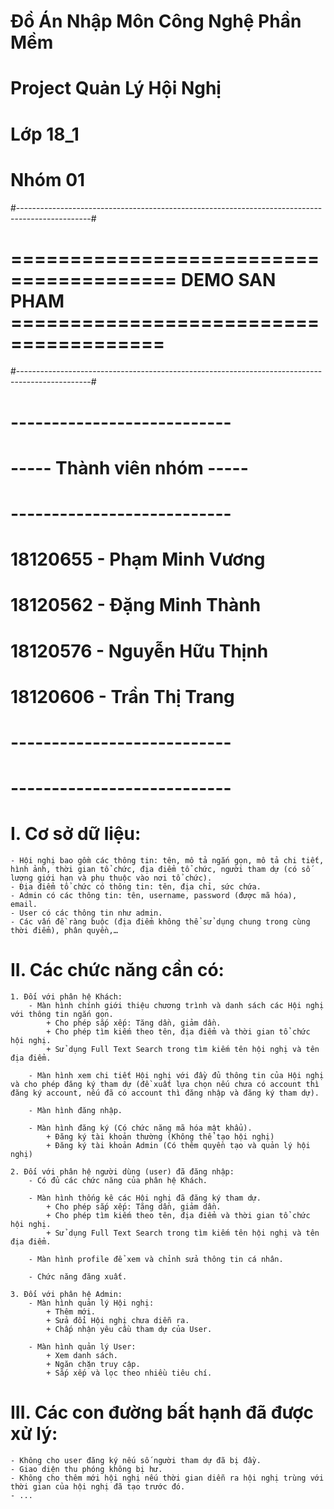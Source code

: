 # Đồ Án Nhập Môn Công Nghệ Phần Mềm
# Project Quản Lý Hội Nghị
# Lớp 18_1
# Nhóm 01

#------------------------------------------------------------------------------------------------#
# ======================================== DEMO SAN PHAM ======================================= #
#------------------------------------------------------------------------------------------------#

# --------------------------- #
# ----- Thành viên nhóm ----- #
# --------------------------- #
# 18120655 - Phạm Minh Vương  #
# 18120562 - Đặng Minh Thành  #
# 18120576 - Nguyễn Hữu Thịnh #
# 18120606 - Trần Thị Trang   #
# --------------------------- #
# --------------------------- #

# I. Cơ sở dữ liệu:
    - Hội nghị bao gồm các thông tin: tên, mô tả ngắn gọn, mô tả chi tiết, hình ảnh, thời gian tổ chức, địa điểm tổ chức, người tham dự (có số lượng giới hạn và phụ thuộc vào nơi tổ chức).
    - Địa điểm tổ chức có thông tin: tên, địa chỉ, sức chứa.
    - Admin có các thông tin: tên, username, password (được mã hóa), email.
    - User có các thông tin như admin.
    - Các vấn đề ràng buộc (địa điểm không thể sử dụng chung trong cùng thời điểm), phân quyền,…

# II. Các chức năng cần có:
    1. Đối với phân hệ Khách:
        - Màn hình chính giới thiệu chương trình và danh sách các Hội nghị với thông tin ngắn gọn.
            + Cho phép sắp xếp: Tăng dần, giảm dần.
            + Cho phép tìm kiếm theo tên, địa điểm và thời gian tổ chức hội nghị.
            + Sử dụng Full Text Search trong tìm kiếm tên hội nghị và tên địa điểm.
            
        - Màn hình xem chi tiết Hội nghị với đầy đủ thông tin của Hội nghị và cho phép đăng ký tham dự (đề xuất lựa chọn nếu chưa có account thì đăng ký account, nếu đã có account thì đăng nhập và đăng ký tham dự).
        
        - Màn hình đăng nhập.
        
        - Màn hình đăng ký (Có chức năng mã hóa mật khẩu).
            + Đăng ký tài khoản thường (Không thể tạo hội nghị)
            + Đăng ký tài khoản Admin (Có thêm quyền tạo và quản lý hội nghị)
        
    2. Đối với phân hệ người dùng (user) đã đăng nhập:
        - Có đủ các chức năng của phân hệ Khách.
        
        - Màn hình thống kê các Hội nghị đã đăng ký tham dự.
            + Cho phép sắp xếp: Tăng dần, giảm dần.
            + Cho phép tìm kiếm theo tên, địa điểm và thời gian tổ chức hội nghị.
            + Sử dụng Full Text Search trong tìm kiếm tên hội nghị và tên địa điểm.
        
        - Màn hình profile để xem và chỉnh sửa thông tin cá nhân.
        
        - Chức năng đăng xuất.

    3. Đối với phân hệ Admin:
        - Màn hình quản lý Hội nghị: 
            + Thêm mới.
            + Sửa đổi Hội nghị chưa diễn ra. 
            + Chấp nhận yêu cầu tham dự của User.
            
        - Màn hình quản lý User: 
            + Xem danh sách.
            + Ngăn chặn truy cập.
            + Sắp xếp và lọc theo nhiều tiêu chí.
            
# III. Các con đường bất hạnh đã được xử lý:
    - Không cho user đăng ký nếu số người tham dự đã bị đầy.
    - Giao diện thu phóng không bị hư.
    - Không cho thêm mới hội nghị nếu thời gian diễn ra hội nghị trùng với thời gian của hội nghị đã tạo trước đó.
    - ...
        
        
        
        
        
        
        